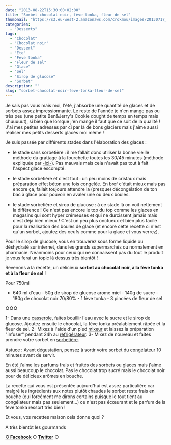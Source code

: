 ```yaml
---
date: "2013-08-22T15:30:00+02:00"
title: "Sorbet chocolat noir, fève tonka, fleur de sel"
thumbnail: "https://s3.eu-west-2.amazonaws.com/crokmou/images/20130717_glace_chocolat_fleur_sel_feve_tonka_0005.jpg"
categories:
  - "Desserts"
tags:
  - "Chocolat"
  - "Chocolat noir"
  - "Dessert"
  - "Ete"
  - "Feve tonka"
  - "Fleur de sel"
  - "Glace"
  - "Sel"
  - "Sirop de glucose"
  - "Sorbet"
description: ""
slug: "sorbet-chocolat-noir-feve-tonka-fleur-de-sel"
---
```


Je sais pas vous mais moi, l'été, j'absorbe une quantité de glaces et de sorbets assez impressionnante. Le reste de l'année je n'en mange pas ou très peu (une petite Ben&Jerry's Cookie dought de temps en temps mais chuuuuut), si bien que lorsque j'en mange il faut que ce soit de la qualité ! J'ai mes petites adresses par ci par là de bons glaciers mais j'aime aussi réaliser mes petits desserts glacés moi même !

<a name="more"></a>

Je suis passée par différents stades dans l'élaboration des glaces : 

- le stade sans sorbetière : il me fallait donc utiliser la bonne vieille méthode du grattage à la fourchette toutes les 30/45 minutes (méthode expliquée par [-ici-](http://www.undejeunerdesoleil.com/2013/06/glaces-sorbets-maison-sans-sorbetiere-astuces.html)). Pas mauvais mais cela n'avait pas tout à fait l'aspect glace escompté.

- le stade sorbetière et c'est tout : un peu moins de cristaux mais préparation effet béton une fois congelée. En bref c'était mieux mais pas encore ça, fallait toujours attendre la (presque) décongélation de ton bac à glace pour pouvoir en avaler une ou deux boules.

- le stade sorbetière et sirop de glucose : à ce stade là on voit nettement la différence ! Ce n'est pas encore le top du top comme les glaces en magasins qui sont hyper crémeuses et qui ne durcissent jamais mais c'est déjà bien mieux ! C'est un peu plus onctueux et bien plus facile pour la réalisation des boules de glace (et encore cette recette ci n'est qu'un sorbet, ajoutez des oeufs comme pour la glace et vous verrez).

Pour le sirop de glucose, vous en trouverez sous forme liquide ou déshydraté sur internet, dans les grands supermarchés ou normalement en pharmacie. Néanmoins pour ceux qui ne connaissent pas du tout le produit je vous ferai un topic là dessus très bientôt !

Revenons à la recette, un délicieux **sorbet au chocolat noir, à la fève tonka et à la fleur de sel** !

Pour 750ml

- 640 ml d'eau - 50g de sirop de glucose arome miel - 140g de sucre - 180g de chocolat noir 70/80% - 1 fève tonka - 3 pincées de fleur de sel

**○○○**

1- Dans une [casserole](http://www.rueducommerce.fr/m/pl/malid:115), faites bouillir l'eau avec le sucre et le sirop de glucose. Ajoutez ensuite le chocolat, la fève tonka préalablement râpée et la fleur de sel. 2- Mixez à l'aide d'un pied [mixeur](http://www.rueducommerce.fr/m/pl/malid:1455381) et laissez la préparation "infuser" pendant 24h au [réfrigérateur](http://www.rueducommerce.fr/m/pl/malid:9633584). 3- Mixez de nouveau et faites prendre votre sorbet en [sorbetière](http://www.rueducommerce.fr/m/pl/malid:9633614).

Astuce : Avant dégustation, pensez à sortir votre sorbet du [congélateur](http://www.rueducommerce.fr/m/pl/malid:9633581) 10 minutes avant de servir.

En été j'aime les parfums frais et fruités des sorbets ou glaces mais j'aime aussi beaucoup le chocolat. Pas le chocolat trop sucré mais le chocolat noir pour de délicieux arômes en bouche.

La recette qui vous est présentée aujourd'hui est assez particulière car malgré les ingrédients aux notes plutôt chaudes le sorbet reste frais en bouche (oui forcément me dirons certains puisque le tout tient au congélateur mais pas seulement...) ce n'est pas écœurant et le parfum de la fève tonka ressort très bien !

Et vous, vos recettes maison cela donne quoi ?

A très bientôt les gourmands

[**○<span style="font-size: xx-small; margin: 0px; outline: 0px; padding: 0px;"><span style="font-family: Arial, Helvetica, sans-serif; margin: 0px; outline: 0px; padding: 0px;"> </span></span>Facebook**](https://www.facebook.com/pages/CroKMou/148093255259077) ○ [**Twitter**](https://twitter.com/Crokmou) ○